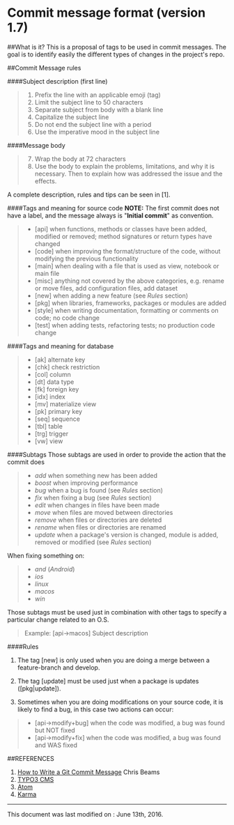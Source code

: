 Commit message format (version 1.7)
===================

##What is it?
This is a proposal of tags to be used in commit messages. The goal is to identify easily the different types of changes in the project's repo.

##Commit Message rules

####Subject description (first line)
>1. Prefix the line with an applicable emoji (tag)
>2. Limit the subject line to 50 characters
>3. Separate subject from body with a blank line
>4. Capitalize the subject line
>5. Do not end the subject line with a period
>6. Use the imperative mood in the subject line

####Message body
>7. Wrap the body at 72 characters
>8. Use the body to explain the problems, limitations, and why it is necessary. Then to explain how was addressed the issue and the effects.

A complete description, rules and tips can be seen in [1].

####Tags and meaning for source code
**NOTE:** The first commit does not have a label, and the message always is "**Initial commit**" as convention.

>* [api] when functions, methods or classes have been added, modified or removed; method signatures or return types have changed
>* [code] when improving the format/structure of the code, without modifying the previous functionality
>* [main] when dealing with a file that is used as view, notebook or main file
>* [misc] anything not covered by the above categories, e.g. rename or move files, add configuration files, add dataset
>* [new] when adding a new feature (see *Rules* section)
>* [pkg] when libraries, frameworks, packages  or modules are added
>* [style] when writing documentation, formatting or comments on code; no code change
>* [test] when adding tests, refactoring tests; no production code change


####Tags and meaning for database

>* [ak] alternate key
>* [chk] check restriction
>* [col] column
>* [dt] data type
>* [fk] foreign key
>* [idx] index
>* [mv] materialize view
>* [pk] primary key
>* [seq] sequence
>* [tbl] table
>* [trg] trigger
>* [vw] view

####Subtags
Those subtags are used in order to provide the action that the commit does
>* *add* when something new has been added
>* *boost* when improving performance
>* *bug* when a bug is found (see *Rules* section)
>* *fix* when fixing a bug (see *Rules* section)
>* *edit* when changes in files have been made
>* *move* when files are moved between directories
>* *remove* when files or directories are deleted
>* *rename* when files or directories are renamed
>* *update* when a package's version is changed, module is added, removed or modified (see *Rules* section)


When fixing something on:
>* *and* (*Android*)
>* *ios*
>* *linux*
>* *macos*
>* *win*


Those subtags must be used just in combination with other tags to specify a particular change related to an O.S.
>Example:
>  [api->macos] Subject description

####Rules
1. The tag [new] is only used when you are doing a merge between a feature-branch and develop.

2. The tag [update] must be used just when a package is updates ([pkg|update]).

3. Sometimes when you are doing modifications on your source code, it is likely to find a bug, in this case two actions can occur:

>+ [api->modify+bug] when the code was modified, a bug was found but NOT fixed
>+ [api->modify+fix] when the code was modified, a bug was found and WAS fixed

##REFERENCES

1. [How to Write a Git Commit Message](http://chris.beams.io/posts/git-commit/#why-not-how) Chris Beams
2. [TYPO3 CMS](http://wiki.typo3.org/CommitMessage_Format_(Git))
3. [Atom](https://atom.io/docs/v0.186.0/contributing)
4. [Karma](http://karma-runner.github.io/0.8/dev/git-commit-msg.html)

-------------
This document was last modified on : June 13th, 2016.
